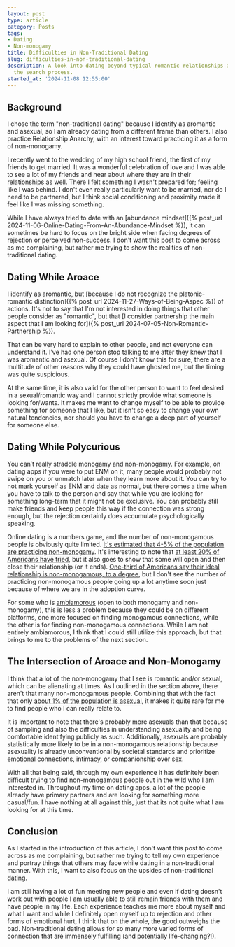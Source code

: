 ```yaml
---
layout: post
type: article
category: Posts
tags:
- Dating
- Non-monogamy
title: Difficulties in Non-Traditional Dating
slug: difficulties-in-non-traditional-dating
description: A look into dating beyond typical romantic relationships and how it complicates
  the search process.
started_at: '2024-11-08 12:55:00'
---
```


## Background

I chose the term "non-traditional dating" because I identify as aromantic and asexual, so I am already dating from a different frame than others. I also practice Relationship Anarchy, with an interest toward practicing it as a form of non-monogamy. 

I recently went to the wedding of my high school friend, the first of my friends to get married. It was a wonderful celebration of love and I was able to see a lot of my friends and hear about where they are in their relationships as well. There I felt something I wasn't prepared for; feeling like I was behind. I don't even really particularly want to be married, nor do I need to be partnered, but I think social conditioning and proximity made it feel like I was missing something.

While I have always tried to date with an [abundance mindset]({% post_url 2024-11-06-Online-Dating-From-An-Abundance-Mindset %}), it can sometimes be hard to focus on the bright side when facing degrees of rejection or perceived non-success. I don't want this post to come across as me complaining, but rather me trying to show the realities of non-traditional dating.

## Dating While Aroace

I identify as aromantic, but [because I do not recognize the platonic-romantic distinction]({% post_url 2024-11-27-Ways-of-Being-Aspec %}) of actions. It's not to say that I'm not interested in doing things that other people consider as "romantic", but that [I consider partnership the main aspect that I am looking for]({% post_url 2024-07-05-Non-Romantic-Partnership %}).

That can be very hard to explain to other people, and not everyone can understand it. I’ve had one person stop talking to me after they knew that I was aromantic and asexual. Of course I don’t know this for sure, there are a multitude of other reasons why they could have ghosted me, but the timing was quite suspicious.

At the same time, it is also valid for the other person to want to feel desired in a sexual/romantic way and I cannot strictly provide what someone is looking for/wants. It makes me want to change myself to be able to provide something for someone that I like, but it isn't so easy to change your own natural tendencies, nor should you have to change a deep part of yourself for someone else.

## Dating While Polycurious

You can’t really straddle monogamy and non-monogamy. For example, on dating apps if you were to put ENM on it, many people would probably not swipe on you or unmatch later when they learn more about it. You can try to not mark yourself as ENM and date as normal, but there comes a time when you have to talk to the person and say that while you are looking for something long-term that it might not be exclusive. You can probably still make friends and keep people this way if the connection was strong enough, but the rejection certainly does accumulate psychologically speaking.

Online dating is a numbers game, and the number of non-monogamous people is obviously quite limited. [It's estimated that 4-5% of the population are practicing non-monogamy](https://www.journal-fuer-psychologie.de/index.php/jfp/article/view/324). It's interesting to note that [at least 20% of Americans have tried](https://www.tandfonline.com/doi/abs/10.1080/0092623X.2016.1178675), but it also goes to show that some will open and then close their relationship (or it ends). [One-third of Americans say their ideal relationship is non-monogamous, to a degree](https://today.yougov.com/society/articles/27639-millennials-monogamy-poly-poll-survey-data), but I don't see the number of practicing non-monogamous people going up a lot anytime soon just because of where we are in the adoption curve.

For some who is [ambiamorous](https://simple.wikipedia.org/wiki/Ambiamory) (open to both monogamy and non-monogamy), this is less a problem because they could be on different platforms, one more focused on finding monogamous connections, while the other is for finding non-monogamous connections. While I am not entirely ambiamorous, I think that I could still utilize this approach, but that brings to me to the problems of the next section.

## The Intersection of Aroace and Non-Monogamy

I think that a lot of the non-monogamy that I see is romantic and/or sexual, which can be alienating at times. As I outlined in the section above, there aren't that many non-monogamous people. Combining that with the fact that only [about 1% of the population is asexual](https://pubmed.ncbi.nlm.nih.gov/15497056/), it makes it quite rare for me to find people who I can really relate to. 

It is important to note that there's probably more asexuals than that because of sampling and also the difficulties in understanding asexuality and being comfortable identifying publicly as such. Additionally, asexuals are probably statistically more likely to be in a non-monogamous relationship because asexuality is already unconventional by societal standards and prioritize emotional connections, intimacy, or companionship over sex.

With all that being said, through my own experience it has definitely been difficult trying to find non-monogamous people out in the wild who I am interested in. Throughout my time on dating apps, a lot of the people already have primary partners and are looking for something more casual/fun. I have nothing at all against this, just that its not quite what I am looking for at this time.

## Conclusion

As I started in the introduction of this article, I don't want this post to come across as me complaining, but rather me trying to tell my own experience and portray things that others may face while dating in a non-traditional manner. With this, I want to also focus on the upsides of non-traditional dating.

I am still having a lot of fun meeting new people and even if dating doesn't work out with people I am usually able to still remain friends with them and have people in my life. Each experience teaches me more about myself and what I want and while I definitely open myself up to rejection and other forms of emotional hurt, I think that on the whole, the good outweighs the bad. Non-traditional dating allows for so many more varied forms of connection that are immensely fulfilling (and potentially life-changing?!).